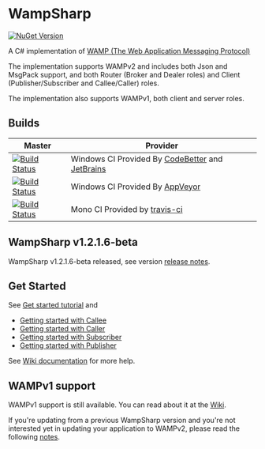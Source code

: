 WampSharp
=========
[![NuGet Version][NuGetImgMaster]][NuGetLinkMaster]

A C# implementation of [WAMP (The Web Application Messaging Protocol)][WampLink]

The implementation supports WAMPv2 and includes both Json and MsgPack support, and both Router (Broker and Dealer roles) and Client (Publisher/Subscriber and Callee/Caller) roles.

The implementation also supports WAMPv1, both client and server roles.

## Builds

Master | Provider
------ | --------
[![Build Status][WinImgMaster]][WinLinkMaster] | Windows CI Provided By [CodeBetter][] and [JetBrains][] 
[![Build Status][AppVeyorImgMaster]][AppVeyorLinkMaster] | Windows CI Provided By [AppVeyor][]
[![Build Status][MonoImgMaster]][MonoLinkMaster] | Mono CI Provided by [travis-ci][] 

## WampSharp v1.2.1.6-beta

WampSharp v1.2.1.6-beta released, see version [release notes](https://github.com/Code-Sharp/WampSharp/wiki/WampSharp-v1.2.1.6-beta-release-notes).

## Get Started

See [Get started tutorial](https://github.com/Code-Sharp/WampSharp/wiki/Getting-started-with-WAMPv2) and
* [Getting started with Callee](https://github.com/Code-Sharp/WampSharp/wiki/Getting-Started-with-Callee)
* [Getting started with Caller](https://github.com/Code-Sharp/WampSharp/wiki/Getting-Started-with-Caller)
* [Getting started with Subscriber](https://github.com/Code-Sharp/WampSharp/wiki/Getting-Started-with-Subscriber)
* [Getting started with Publisher](https://github.com/Code-Sharp/WampSharp/wiki/Getting-Started-with-Publisher)

See [Wiki documentation](https://github.com/Code-Sharp/WampSharp/wiki) for more help.


## WAMPv1 support

WAMPv1 support is still available. You can read about it at the [Wiki](https://github.com/Code-Sharp/WampSharp/wiki).

If you're updating from a previous WampSharp version and you're not interested yet in updating your application to WAMPv2, please read the following [notes](https://github.com/Code-Sharp/WampSharp/wiki/Notes-for-WAMPv1-users).

[WampLink]:http://wamp.ws

[NuGetImgMaster]:http://img.shields.io/nuget/v/WampSharp.Default.svg
[NuGetLinkMaster]:http://www.nuget.org/packages/WampSharp.Default/
[WinImgMaster]:https://img.shields.io/teamcity/codebetter/WampSharp_Wampv2_Build.svg
[WinLinkMaster]:http://teamcity.codebetter.com/project.html?projectId=WampSharp_Wampv2&guest=1
[MonoImgMaster]:https://img.shields.io/travis/Code-Sharp/WampSharp/wampv2.svg
[MonoLinkMaster]:https://travis-ci.org/Code-Sharp/WampSharp
[AppVeyorLinkMaster]:https://ci.appveyor.com/project/darkl/wampsharp-759
[AppVeyorImgMaster]:https://ci.appveyor.com/api/projects/status/fgbqbgwqx4j8jain

[JetBrains]:http://www.jetbrains.com/
[CodeBetter]:http://codebetter.com/
[travis-ci]:https://travis-ci.org/
[AppVeyor]:http://www.appveyor.com/
